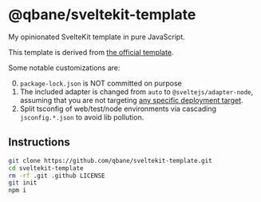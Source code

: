 # @qbane/sveltekit-template

My opinionated SvelteKit template in pure JavaScript.

This template is derived from [the official template](https://github.com/sveltejs/kit-template-default).

Some notable customizations are:

0. `package-lock.json` is NOT committed on purpose
1. The included adapter is changed from `auto` to `@sveltejs/adapter-node`, assuming that you are not targeting [any specific deployment target](https://svelte.dev/docs/kit/adapter-auto).
2. Split tsconfig of web/test/node environments via cascading `jsconfig.*.json` to avoid lib pollution.

## Instructions

```bash
git clone https://github.com/qbane/sveltekit-template.git
cd sveltekit-template
rm -rf .git .github LICENSE
git init
npm i
```
